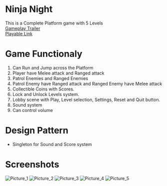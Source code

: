 # Ninja Night
This is a Complete Platform game with 5 Levels <br/>
[Gameplay Trailer](https://youtu.be/aGcYs63sqFc) <br/>
[Playable Link](https://kishore-karic.itch.io/ninja-night) <br/>

# Game Functionaly
1. Can Run and Jump across the Platform
2. Player have Melee attack and Ranged attack
3. Patrol Enemies and Ranged Enemies
4. Patrol Enemy have Ranged attack and Ranged Enemy have Melee attack
5. Collectible Coins with Scores.
6. Lock and Unlock Levels system.
7. Lobby scene with Play, Level selection, Settings, Reset and Quit button.
8. Sound system
9. Can control volume

# Design Pattern
* Singleton for Sound and Score system

# Screenshots
![Picture_1](https://github.com/Kishore-Karic/2D-Platformer/assets/97879797/0d9a86dc-654e-4429-81df-be6ed43c79c8)
![Picture_2](https://github.com/Kishore-Karic/2D-Platformer/assets/97879797/aae1426a-e655-482a-aecf-b50f5d39c0ca)
![Picture_3](https://github.com/Kishore-Karic/2D-Platformer/assets/97879797/196f09a8-00bc-4217-9a8f-0e3654ba3c29)
![Picture_4](https://github.com/Kishore-Karic/2D-Platformer/assets/97879797/6d66f6e3-7fb6-4755-a1c2-486dcbb939a1)
![Picture_5](https://github.com/Kishore-Karic/2D-Platformer/assets/97879797/48c0807e-9e98-49ed-b7d5-6dbbf843fdc8)
